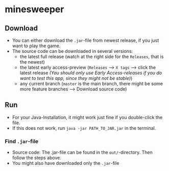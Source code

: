 # minesweeper

## Download
- You can either download the `.jar`-file from newest release, if you just want to play the game. 
- The source code can be downloaded in several versions: 
    - the latest full release (watch at the right side for the `Releases`, that is the newest)
    - the latest early access-preview (`Releases` --> `X tags` --> click the latest release _(You should only use Early Access-releases if you do want to test this app, since they might not be stable)_)
    - any current branch (`master` is the main branch, there might be some more feature branches --> Download source code)

## Run
- For your Java-Installation, it might work just fine if you double-click the file. 
- If this does not work, run `java -jar PATH_TO_JAR.jar` in the terminal. 

### Find `.jar`-file
- Source code: The .jar-file can be found in the `out/`-directory. Then follow the steps above. 
- You might also have downloaded only the `.jar`-file
